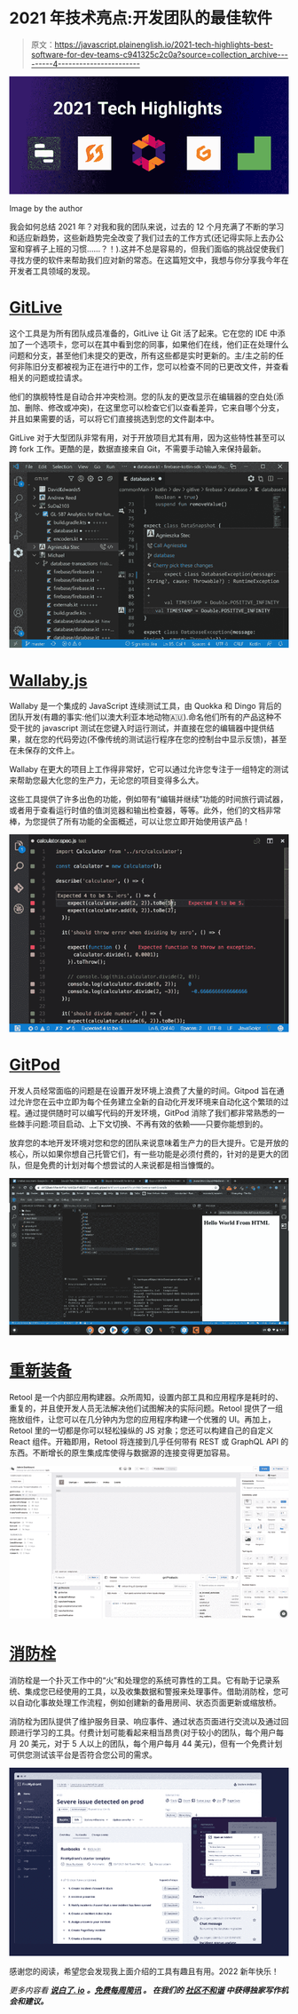 # 2021 年技术亮点:开发团队的最佳软件

> 原文：<https://javascript.plainenglish.io/2021-tech-highlights-best-software-for-dev-teams-c941325c2c0a?source=collection_archive---------4----------------------->

![](img/8d23dab2249663761105cab3893fc01b.png)

Image by the author

我会如何总结 2021 年？对我和我的团队来说，过去的 12 个月充满了不断的学习和适应新趋势，这些新趋势完全改变了我们过去的工作方式(还记得实际上去办公室和穿裤子上班的习惯……？！).这并不总是容易的，但我们面临的挑战促使我们寻找方便的软件来帮助我们应对新的常态。在这篇短文中，我想与你分享我今年在开发者工具领域的发现。

# [GitLive](https://marketplace.visualstudio.com/items?itemName=TeamHub.teamhub#review-details)

这个工具是为所有团队成员准备的，GitLive 让 Git 活了起来。它在您的 IDE 中添加了一个选项卡，您可以在其中看到您的同事，如果他们在线，他们正在处理什么问题和分支，甚至他们未提交的更改，所有这些都是实时更新的。主/主之前的任何非陈旧分支都被视为正在进行中的工作，您可以检查不同的已更改文件，并查看相关的问题或拉请求。

他们的旗舰特性是自动合并冲突检测。您的队友的更改显示在编辑器的空白处(添加、删除、修改或冲突)，在这里您可以检查它们以查看差异，它来自哪个分支，并且如果需要的话，可以将它们直接挑选到您的文件副本中。

GitLive 对于大型团队非常有用，对于开放项目尤其有用，因为这些特性甚至可以跨 fork 工作。更酷的是，数据直接来自 Git，不需要手动输入来保持最新。

![](img/cec52ff4c63922cfab51c7ff8d20dab2.png)

# [Wallaby.js](https://marketplace.visualstudio.com/items?itemName=WallabyJs.wallaby-vscode)

Wallaby 是一个集成的 JavaScript 连续测试工具，由 Quokka 和 Dingo 背后的团队开发(有趣的事实:他们以澳大利亚本地动物🇦🇺).命名他们所有的产品这种不受干扰的 javascript 测试在您键入时运行测试，并直接在您的编辑器中提供结果，就在您的代码旁边(不像传统的测试运行程序在您的控制台中显示反馈)，甚至在未保存的文件上。

Wallaby 在更大的项目上工作得非常好，它可以通过允许您专注于一组特定的测试来帮助您最大化您的生产力，无论您的项目变得多么大。

这些工具提供了许多出色的功能，例如带有“编辑并继续”功能的时间旅行调试器，或者用于查看运行时值的值浏览器和输出检查器，等等。此外，他们的文档非常棒，为您提供了所有功能的全面概述，可以让您立即开始使用该产品！

![](img/75ed0d5d12f9defd6833c7de231e01cb.png)

# [GitPod](https://www.gitpod.io/)

开发人员经常面临的问题是在设置开发环境上浪费了大量的时间。Gitpod 旨在通过允许您在云中立即为每个任务建立全新的自动化开发环境来自动化这个繁琐的过程。通过提供随时可以编写代码的开发环境，GitPod 消除了我们都非常熟悉的一些棘手问题:项目启动、上下文切换、不再有效的依赖——只要你能想到的。

放弃您的本地开发环境对您和您的团队来说意味着生产力的巨大提升。它是开放的核心，所以如果你想自己托管它们，有一些功能是必须付费的，针对的是更大的团队，但是免费的计划对每个想尝试的人来说都是相当慷慨的。

![](img/443b6804a1276784eeeab483222a9ad1.png)

# [重新装备](https://retool.com/)

Retool 是一个内部应用构建器。众所周知，设置内部工具和应用程序是耗时的、重复的，并且使开发人员无法解决他们试图解决的实际问题。Retool 提供了一组拖放组件，让您可以在几分钟内为您的应用程序构建一个优雅的 UI。再加上，Retool 里的一切都是你可以轻松操纵的 JS 对象；您还可以构建自己的自定义 React 组件。开箱即用，Retool 将连接到几乎任何带有 REST 或 GraphQL API 的东西。不断增长的原生集成库使得与数据源的连接变得更加容易。

![](img/1c5f05b9f11b45110de0deff9cbef9f9.png)

# [消防栓](https://firehydrant.io/)

消防栓是一个扑灭工作中的“火”和处理您的系统可靠性的工具。它有助于记录系统、集成您已经使用的工具，以及收集数据和警报来处理事件。借助消防栓，您可以自动化事故处理工作流程，例如创建新的备用房间、状态页面更新或缩放桥。

消防栓为团队提供了维护服务目录、响应事件、通过状态页面进行交流以及通过回顾进行学习的工具。付费计划可能看起来相当昂贵(对于较小的团队，每个用户每月 20 美元，对于 5 人以上的团队，每个用户每月 44 美元)，但有一个免费计划可供您测试该平台是否符合您公司的需求。

![](img/ad189814a0b30e3293760ec9272d4be7.png)

感谢您的阅读，希望您会发现我上面介绍的工具有趣且有用。2022 新年快乐！

*更多内容看* [***说白了. io***](http://plainenglish.io/) ***。*****[***免费每周简讯***](http://newsletter.plainenglish.io/) ***。*** *在我们的* [***社区不和谐***](https://discord.gg/GtDtUAvyhW) ***中获得独家写作机会和建议。*****